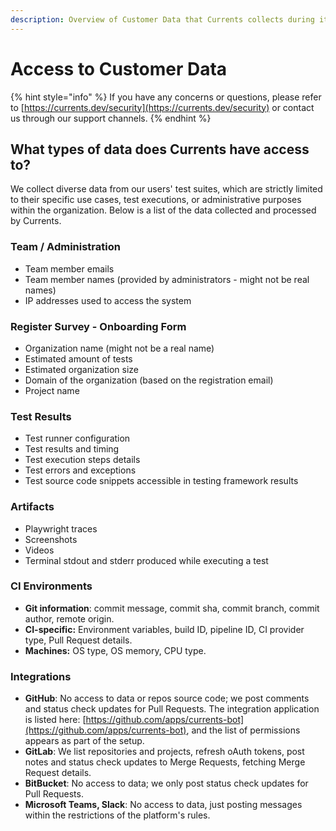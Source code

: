 ```yaml
---
description: Overview of Customer Data that Currents collects during its execution
---
```


# Access to Customer Data

{% hint style="info" %}
If you have any concerns or questions, please refer to [https://currents.dev/security](https://currents.dev/security) or contact us through our support channels.
{% endhint %}

## What types of data does Currents have access to?

We collect diverse data from our users' test suites, which are strictly limited to their specific use cases, test executions, or administrative purposes within the organization. Below is a list of the data collected and processed by Currents.

### Team / Administration

* Team member emails
* Team member names (provided by administrators - might not be real names)
* IP addresses used to access the system

### Register Survey - Onboarding Form

* Organization name (might not be a real name)
* Estimated amount of tests
* Estimated organization size
* Domain of the organization (based on the registration email)
* Project name

### Test Results

* Test runner configuration
* Test results and timing
* Test execution steps details
* Test errors and exceptions
* Test source code snippets accessible in testing framework results

### Artifacts

* Playwright traces
* Screenshots
* Videos
* Terminal stdout and stderr produced while executing a test

### CI Environments

* **Git information**: commit message, commit sha, commit branch, commit author, remote origin.
* **CI-specific:** Environment variables, build ID, pipeline ID, CI provider type, Pull Request details.
* **Machines:** OS type, OS memory, CPU type.

### Integrations

* **GitHub**: No access to data or repos source code; we post comments and status check updates for Pull Requests. The integration application is listed here: [https://github.com/apps/currents-bot](https://github.com/apps/currents-bot), and the list of permissions appears as part of the setup.
* **GitLab**: We list repositories and projects, refresh oAuth tokens, post notes and status check updates to Merge Requests, fetching Merge Request details.
* **BitBucket**: No access to data; we only post status check updates for Pull Requests.
* **Microsoft Teams, Slack**: No access to data, just posting messages within the restrictions of the platform's rules.
